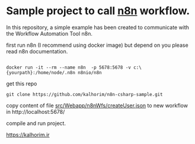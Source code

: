 # Sample project to call [n8n](https://n8n.io/) workflow.

In this repository, a simple example has been created to communicate with the Workflow Automation Tool n8n.

first run n8n (I recommend using docker image) but depend on you please read n8n documentation.

```docker

docker run -it --rm --name n8n 	-p 5678:5678 -v c:\{yourpath}:/home/node/.n8n n8nio/n8n

```
get this repo

```
git clone https://github.com/kalhorim/n8n-csharp-sample.git
```

copy content of file [src/Webapp/n8nWfs/createUser.json](src/Webapp/n8nWfs/createUser.json) to new workflow in http://localhost:5678/

compile and run project.

https://kalhorim.ir
